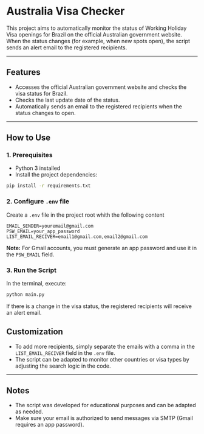 # Australia Visa Checker

This project aims to automatically monitor the status of Working Holiday Visa openings for Brazil on the official Australian government website.  
When the status changes (for example, when new spots open), the script sends an alert email to the registered recipients.

---

## Features

- Accesses the official Australian government website and checks the visa status for Brazil.
- Checks the last update date of the status.
- Automatically sends an email to the registered recipients when the status changes to open.

---

## How to Use

### 1. Prerequisites

- Python 3 installed
- Install the project dependencies:

```bash
pip install -r requirements.txt
```
### 2. Configure `.env` file

Create a `.env` file in the project root whith the following content

```file
EMAIL_SENDER=youremail@gmail.com
PSW_EMAIL=your_app_password
LIST_EMAIL_RECIVER=email1@gmail.com,email2@gmail.com
```

**Note:**
For Gmail accounts, you must generate an app password and use it in the ```PSW_EMAIL``` field.

### 3. Run the Script

In the terminal, execute:

```bash
python main.py
```

If there is a change in the visa status, the registered recipients will receive an alert email.


## Customization

- To add more recipients, simply separate the emails with a comma in the `LIST_EMAIL_RECIVER` field in the `.env` file.
- The script can be adapted to monitor other countries or visa types by adjusting the search logic in the code.

---

## Notes

- The script was developed for educational purposes and can be adapted as needed.
- Make sure your email is authorized to send messages via SMTP (Gmail requires an app password).